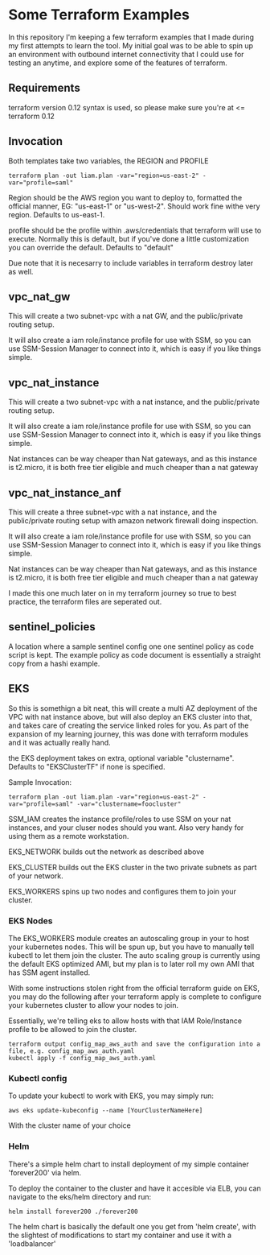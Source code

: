 # Some Terraform Examples

In this repository I'm keeping a few terraform examples that I made during my first attempts to learn the tool. My initial goal was to be able to spin up an environment with outbound internet connectivity that I could use for testing an anytime, and explore some of the features of terraform.

## Requirements

terraform version 0.12 syntax is used, so please make sure you're at <= terraform 0.12

## Invocation

Both templates take two variables, the REGION and PROFILE

```
terraform plan -out liam.plan -var="region=us-east-2" -var="profile=saml"
```

Region should be the AWS region you want to deploy to, formatted the official manner, EG: "us-east-1" or "us-west-2". Should work fine withe very region. Defaults to us-east-1.

profile should be the profile within .aws/credentials that terraform will use to execute. Normally this is default, but if you've done a little customization you can override the default. Defaults to "default"

Due note that it is necesarry to include variables in terraform destroy later as well.

## vpc_nat_gw

This will create a two subnet-vpc with a nat GW, and the public/private routing setup.

It will also create a iam role/instance profile for use with SSM, so you can use SSM-Session Manager to connect into it, which is easy if you like things simple.

## vpc_nat_instance

This will create a two subnet-vpc with a nat instance, and the public/private routing setup.

It will also create a iam role/instance profile for use with SSM, so you can use SSM-Session Manager to connect into it, which is easy if you like things simple.

Nat instances can be way cheaper than Nat gateways, and as this instance is t2.micro, it is both free tier eligible and much cheaper than a nat gateway


## vpc_nat_instance_anf

This will create a three subnet-vpc with a nat instance, and the public/private routing setup with amazon network firewall doing inspection.

It will also create a iam role/instance profile for use with SSM, so you can use SSM-Session Manager to connect into it, which is easy if you like things simple.

Nat instances can be way cheaper than Nat gateways, and as this instance is t2.micro, it is both free tier eligible and much cheaper than a nat gateway

I made this one much later on in my terraform journey so true to best practice, the terraform files are seperated out.

## sentinel_policies

A location where a sample sentinel config one one sentinel policy as code script is kept. The example policy as code document is essentially a straight copy from a hashi example.

## EKS

So this is somethign a bit neat, this will create a multi AZ deployment of the VPC with nat instance above, but will also deploy an EKS cluster into that, and takes care of creating the service linked roles for you. As part of the expansion of my learning journey, this was done with terraform modules and it was actually really hand.

the EKS deployment takes on extra, optional variable "clustername". Defaults to "EKSClusterTF" if none is specified.

Sample Invocation:

```
terraform plan -out liam.plan -var="region=us-east-2" -var="profile=saml" -var="clustername=foocluster"
```


SSM_IAM creates the instance profile/roles to use SSM on your nat instances, and your cluser nodes should you want. Also very handy for using them as a remote workstation.

EKS_NETWORK builds out the network as described above

EKS_CLUSTER builds out the EKS cluster in the two private subnets as part of your network. 

EKS_WORKERS spins up two nodes and configures them to join your cluster.

### EKS Nodes

The EKS_WORKERS module creates an autoscaling group in your to host your kubernetes nodes. This will be spun up, but you have to manually tell kubectl to let them join the cluster. The auto scaling group is currently using the default EKS optimized AMI, but my plan is to later roll my own AMI that has SSM agent installed.

With some instructions stolen right from the official terraform guide on EKS, you may do the following after your terraform apply is complete to configure your kubernetes cluster to allow your nodes to join.

Essentially, we're telling eks to allow hosts with that IAM Role/Instance profile to be allowed to join the cluster.

```
terraform output config_map_aws_auth and save the configuration into a file, e.g. config_map_aws_auth.yaml
kubectl apply -f config_map_aws_auth.yaml
```

### Kubectl config

To update your kubectl to work with EKS, you may simply run:

```
aws eks update-kubeconfig --name [YourClusterNameHere]
```

With the cluster name of your choice

### Helm

There's a simple helm chart to install deployment of my simple container 'forever200' via helm.

To deploy the container to the cluster and have it accesible via ELB, you can navigate to the eks/helm directory and run:

```
helm install forever200 ./forever200
```

The helm chart is basically the default one you get from 'helm create', with the slightest of modifications to start my container and use it with a 'loadbalancer'

